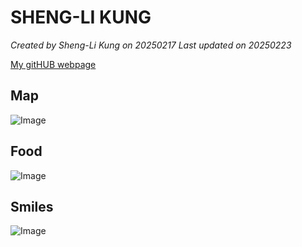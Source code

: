 # SHENG-LI KUNG 

*Created by Sheng-Li Kung on 20250217 Last updated on 20250223*

[My gitHUB webpage](https://stankung.github.io) 


## Map
![Image](https://github.com/user-attachments/assets/3ed47e09-fedb-461b-ab6d-f531519edc06)

## Food
![Image](https://github.com/user-attachments/assets/2a1497bf-767b-436e-868a-f3a347ed1332)

## Smiles 
![Image](https://github.com/user-attachments/assets/64900ea5-3a7a-4f23-a4e1-2eca5cdcfb91)
